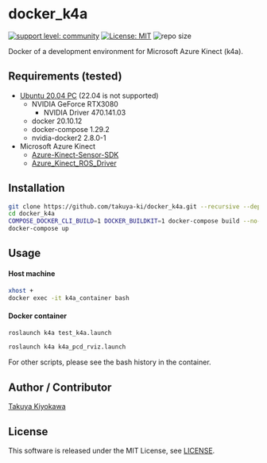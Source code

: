# docker_k4a

[![support level: community](https://img.shields.io/badge/support%20level-community-lightgray.svg)](http://rosindustrial.org/news/2016/10/7/better-supporting-a-growing-ros-industrial-software-platform)
[![License: MIT](https://img.shields.io/badge/License-MIT-yellow.svg)](https://opensource.org/licenses/MIT)
![repo size](https://img.shields.io/github/repo-size/Osaka-University-Harada-Laboratory/docker_k4a)

Docker of a development environment for Microsoft Azure Kinect (k4a).

## Requirements (tested)

- [Ubuntu 20.04 PC](https://ubuntu.com/certified/laptops?q=&limit=20&vendor=Dell&vendor=Lenovo&vendor=HP&release=20.04+LTS) (22.04 is not supported)
  - NVIDIA GeForce RTX3080
    - NVIDIA Driver 470.141.03
  - docker 20.10.12
  - docker-compose 1.29.2
  - nvidia-docker2 2.8.0-1
- Microsoft Azure Kinect
  - [Azure-Kinect-Sensor-SDK](https://github.com/microsoft/Azure-Kinect-Sensor-SDK)  
  - [Azure_Kinect_ROS_Driver](https://github.com/microsoft/Azure_Kinect_ROS_Driver)  

## Installation
```bash
git clone https://github.com/takuya-ki/docker_k4a.git --recursive --depth 1
cd docker_k4a
COMPOSE_DOCKER_CLI_BUILD=1 DOCKER_BUILDKIT=1 docker-compose build --no-cache --parallel
docker-compose up
```

## Usage
#### Host machine
```bash
xhost +
docker exec -it k4a_container bash
```

#### Docker container
```bash
roslaunch k4a test_k4a.launch
```
```bash
roslaunch k4a k4a_pcd_rviz.launch
```
For other scripts, please see the bash history in the container.

## Author / Contributor

[Takuya Kiyokawa](https://takuya-ki.github.io/)

## License

This software is released under the MIT License, see [LICENSE](./LICENSE).
